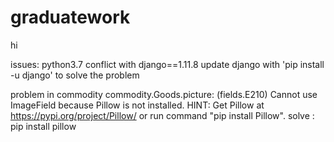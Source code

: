 # graduatework

hi

issues:
python3.7 conflict with django==1.11.8
update django with 'pip install -u django' to solve the problem 

problem in commodity 
commodity.Goods.picture: (fields.E210) Cannot use ImageField because Pillow is not installed.
        HINT: Get Pillow at https://pypi.org/project/Pillow/ or run command "pip install Pillow".
solve : pip install pillow

